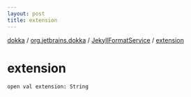 ```yaml
---
layout: post
title: extension
---
```

[dokka](../../index.md) / [org.jetbrains.dokka](../index.md) / [JekyllFormatService](index.md) / [extension](extension.md)

# extension

```
open val extension: String
```
